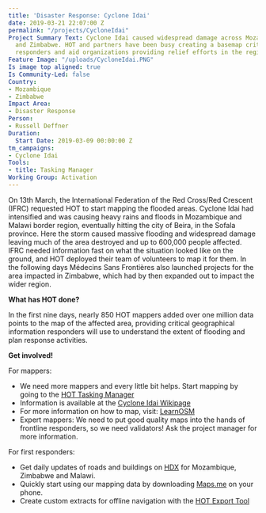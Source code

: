 ```yaml
---
title: 'Disaster Response: Cyclone Idai'
date: 2019-03-21 22:07:00 Z
permalink: "/projects/CycloneIdai"
Project Summary Text: Cyclone Idai caused widespread damage across Mozambique, Malawi
  and Zimbabwe. HOT and partners have been busy creating a basemap critical for first
  responders and aid organizations providing relief efforts in the region.
Feature Image: "/uploads/CycloneIdai.PNG"
Is image top aligned: true
Is Community-Led: false
Country:
- Mozambique
- Zimbabwe
Impact Area:
- Disaster Response
Person:
- Russell Deffner
Duration:
  Start Date: 2019-03-09 00:00:00 Z
tm_campaigns:
- Cyclone Idai
Tools:
- title: Tasking Manager
Working Group: Activation
---
```


On 13th March, the International Federation of the Red Cross/Red Crescent (IFRC) requested HOT to start mapping the flooded areas. Cyclone Idai had intensified and was causing heavy rains and floods in Mozambique and Malawi border region, eventually hitting the city of Beira, in the Sofala province. Here the storm caused massive flooding and widespread damage leaving much of the area destroyed and up to 600,000 people affected. IFRC needed information fast on what the situation looked like on the ground, and HOT deployed their team of volunteers to map it for them.
In the following days Médecins Sans Frontières also launched projects for the area impacted in Zimbabwe, which had by then expanded out to impact the wider region.

**What has HOT done?**

In the first nine days, nearly 850 HOT mappers added over one million data points to the map of the affected area, providing critical geographical information responders will use to understand the extent of flooding and plan response activities.

**Get involved!**

For mappers:

 * We need more mappers and every little bit helps. Start mapping by going to the [HOT Tasking Manager](https:tasks.hotosm.org)
 * Information is available at the [Cyclone Idai Wikipage](https://wiki.openstreetmap.org/wiki/Cyclone_Idai)
 * For more information on how to map, visit: [LearnOSM](LearnOSM.org)
 * Expert mappers: We need to put good quality maps into the hands of frontline responders, so we need validators! Ask the project manager for more information.

For first responders:

 * Get daily updates of roads and buildings on [HDX](https://data.humdata.org/) for Mozambique, Zimbabwe and Malawi.
 * Quickly start using our mapping data by downloading [Maps.me](https://maps.me/) on your phone.
* Create custom extracts for offline navigation with the [HOT Export Tool](https://export.hotosm.org/en/v3/)